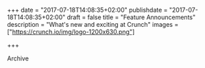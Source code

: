+++
date = "2017-07-18T14:08:35+02:00"
publishdate = "2017-07-18T14:08:35+02:00"
draft = false
title = "Feature Announcements"
description = "What's new and exciting at Crunch"
images = ["https://crunch.io/img/logo-1200x630.png"]


+++

Archive
